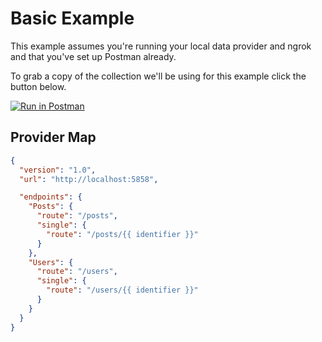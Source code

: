 # Basic Example

This example assumes you're running your local data provider and ngrok and that you've set up Postman already.

To grab a copy of the collection we'll be using for this example click the button below.

[![Run in Postman](https://run.pstmn.io/button.svg)](https://app.getpostman.com/run-collection/defd8ae28c370a8fedc0)


## Provider Map

```json
{
  "version": "1.0",
  "url": "http://localhost:5858",

  "endpoints": {
    "Posts": {
      "route": "/posts",
      "single": {
        "route": "/posts/{{ identifier }}"
      }
    },
    "Users": {
      "route": "/users",
      "single": {
        "route": "/users/{{ identifier }}"
      }
    }
  }
}
```

